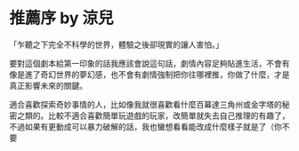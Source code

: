 # 推薦序 by 涼兒

「乍聽之下完全不科學的世界，體驗之後卻現實的讓人害怕。」

要對這個劇本給第一印象的話我應該會說這句話，劇情內容足夠貼進生活，不會有像是進了奇幻世界的夢幻感，也不會有劇情強制把你往哪裡推，你做了什麼，才是真正影響未來的關鍵。

適合喜歡探索奇妙事情的人，比如像我就很喜歡看什麼百幕達三角州或金字塔的秘密之類的。比較不適合喜歡簡單玩遊戲的玩家，改簡單就失去自己推理的有趣了，不過如果有更動成可以暴力破解的話，我也蠻想看看能改成什麼樣子就是了（你不要


